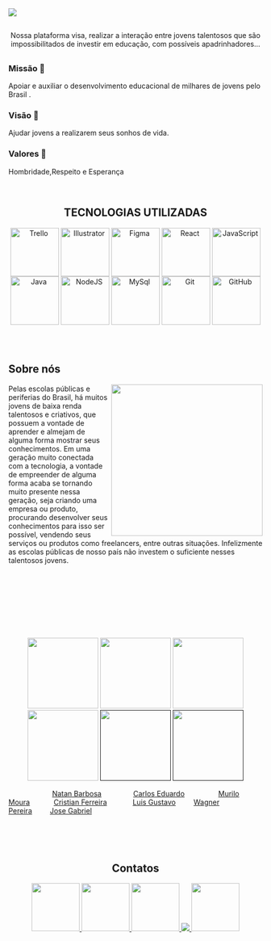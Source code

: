 <img src="https://user-images.githubusercontent.com/99970650/176962187-583c1a60-1c72-4064-93bb-481aa5b60564.svg"/>
  
  ##
  
   <div align="center">
  <p> Nossa plataforma visa, realizar a interação entre jovens talentosos que são impossibilitados de investir em educação, com possíveis apadrinhadores...</p>
</div>

##

<div>
     <h3>Missão 🚀</h3>
     <p>Apoiar e auxiliar o desenvolvimento educacional de milhares de jovens pelo Brasil .  </p>
  </div>
  
  <div>
     <h3>Visão 👀</h3>
     <p>Ajudar jovens a realizarem seus sonhos de vida.  </p>
  </div>
  
  <div>
     <h3>Valores 🤝</h3>
     <p>Hombridade,Respeito e Esperança  </p>
  </div>
  
  <br>
 
  <div>
 <h2 align="center">TECNOLOGIAS UTILIZADAS  </h2>
   <div align="center">
 <img align="center" alt="Trello" height="96" src="https://img.icons8.com/color/96/000000/trello.png">
 <img align="center" alt="Illustrator" height="96" src="https://img.icons8.com/color/96/000000/adobe-illustrator--v1.png">
 <img align="center" alt="Figma" height="96" src="https://img.icons8.com/color/96/000000/figma--v1.png" />    
 <img align="center" alt="React" height="96" src="https://img.icons8.com/plasticine/100/000000/react.png">
 <img align="center" alt="JavaScript" height="96" src="https://img.icons8.com/fluency/96/000000/javascript.png">
 <img align="center" alt="Java" height="96" src="https://img.icons8.com/color/96/000000/java-coffee-cup-logo--v1.png">
 <img align="center" alt="NodeJS" height="96" src="https://img.icons8.com/color/96/000000/nodejs.png">
  <img align="center" alt="MySql" height="96" src="https://img.icons8.com/color/96/000000/mysql-logo.png">
  <img align="center" alt="Git" height="96" src="https://img.icons8.com/color/96/000000/git.png">
  <img align="center" alt="GitHub" height="96" src="https://img.icons8.com/fluency/96/000000/github.png">
  </div>
  
  ##
  <br>
  
  <h2 align="height">Sobre nós </h2>
<img align="right" src="https://user-images.githubusercontent.com/99449971/174558939-e09ea819-d1b6-4038-93f0-67f86f19839a.png"
 height="300px"> 

<div> 
  <p>Pelas escolas públicas e periferias do Brasil, há muitos jovens de baixa renda talentosos e criativos, que possuem a vontade de aprender e almejam de alguma forma mostrar seus conhecimentos. Em uma geração muito conectada com a tecnologia, a vontade de empreender de alguma forma acaba se tornando muito presente nessa geração, seja criando uma empresa ou produto, procurando desenvolver seus conhecimentos para isso ser possível, vendendo seus serviços ou produtos como freelancers, entre outras situações.
Infelizmente as escolas públicas de nosso país não investem o suficiente nesses talentosos jovens. 
</p>
  </div> 
  
  <br>
  <br>
    <br>
    <br>
  <br>
  <br>

  ##
  
  <div align="center">
   <a href="https://github.com/NatanBarbosa" target="_blank"><img src="https://user-images.githubusercontent.com/99449971/174565248-bd15009e-c75a-4e44-b086-f3c17f654c08.jpeg" height="140" target="_blank"></a>
  <a href="https://github.com/carlos15eduardo" target="_blank"><img src="https://user-images.githubusercontent.com/99449971/174565645-8aa826c5-ba8b-4b22-abb4-f162fb5d7b0d.jpeg" height="140" target="_blank"></a>
 <a href="https://github.com/MuriloMoura94" target="_blank"><img src="https://user-images.githubusercontent.com/99449971/174566055-989192b8-2515-4f88-9979-3cba89ae3ee2.jpeg" height="140"></a>
 <a href="https://github.com/Cristian-Ferre" target="_blank"><img src="" height="140" target="_blank"></a>
 <a href="" target="_blank"><img src="" height="140" target="_blank"></a>
  <a href="" target="_blank"><img src="" height="140" target="_blank"></a>
</div>
  
&nbsp;&nbsp;&nbsp;&nbsp;&nbsp;&nbsp;&nbsp;&nbsp;&nbsp;&nbsp;&nbsp;&nbsp;&nbsp;&nbsp;&nbsp;&nbsp;&nbsp;&nbsp;&nbsp;&nbsp;&nbsp;&nbsp;<a href="https://github.com/NatanBarbosa">Natan Barbosa</a>&nbsp;&nbsp;&nbsp;&nbsp;&nbsp;&nbsp;&nbsp;&nbsp;&nbsp;&nbsp;&nbsp;&nbsp;&nbsp;&nbsp;&nbsp;&nbsp;<a href="https://github.com/carlos15eduardo">Carlos Eduardo</a>&nbsp;&nbsp;&nbsp;&nbsp;&nbsp;&nbsp;&nbsp;&nbsp;&nbsp;&nbsp;&nbsp;&nbsp;&nbsp;&nbsp;&nbsp;&nbsp; <a href="https://github.com/MuriloMoura94">Murilo Moura</a>&nbsp;&nbsp;&nbsp;&nbsp;&nbsp;&nbsp;&nbsp;&nbsp;&nbsp;&nbsp;&nbsp; <a href="https://github.com/Cristian-Ferre">Cristian Ferreira</a>&nbsp;&nbsp;&nbsp;&nbsp;&nbsp;&nbsp;&nbsp;&nbsp;&nbsp;&nbsp;&nbsp;&nbsp;&nbsp;<a href="https://github.com/GuReis01">Luis Gustavo</a>&nbsp;&nbsp;&nbsp;&nbsp;&nbsp;&nbsp;&nbsp;&nbsp;&nbsp;<a href="https://github.com/wagnerpereiradev">Wagner Pereira</a>&nbsp;&nbsp;&nbsp;&nbsp;&nbsp;&nbsp;&nbsp;&nbsp;&nbsp;<a href="https://github.com/wagnerpereiradev">Jose Gabriel</a>
  
  ##
  
  <br>
  <br>
  
  <div align="center">
  <h2>Contatos</h2>
  <a href="https://www.instagram.com/apadrinhe.me/" target="_blank"><img src="https://img.icons8.com/fluency/96/000000/instagram-new.png" height="95">
    <a href="apadrinhe.me@gmail.com" alt="Gmail"><img src="https://img.icons8.com/color/96/000000/gmail--v1.png" height="95">
    <a href="https://www.linkedin.com/company/81792159/admin/" alt="Linkedin"><img src="https://img.icons8.com/color/96/000000/linkedin-circled--v1.png" height="95">
    <a href="https://www.youtube.com/channel/UCD6BXrobFoeA4vKsi6RyIFA?sub_confirmation=1" alt="Youtube"><img src="https://img.icons8.com/color/96/000000/youtube-play.png"/>
    <a href="https://www.twitch.tv/apadrinhe_me" alt="Twitch"><img src="https://img.icons8.com/color/96/000000/twitch--v1.png" height="95">  
      </div> 
